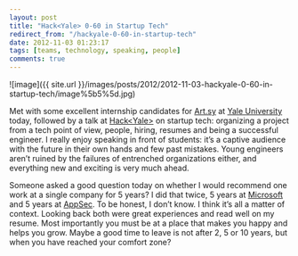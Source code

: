```yaml
---
layout: post
title: "Hack<Yale> 0-60 in Startup Tech"
redirect_from: "/hackyale-0-60-in-startup-tech"
date: 2012-11-03 01:23:17
tags: [teams, technology, speaking, people]
comments: true
---
```

![image]({{ site.url }}/images/posts/2012/2012-11-03-hackyale-0-60-in-startup-tech/image%5b5%5d.jpg)

Met with some excellent internship candidates for [Art.sy](https://artsy.net) at [Yale University](http://yale.edu/) today, followed by a talk at [Hack&lt;Yale&gt;](http://hackyale.com) on startup tech: organizing a project from a tech point of view, people, hiring, resumes and being a successful engineer. I really enjoy speaking in front of students: it’s a captive audience with the future in their own hands and few past mistakes. Young engineers aren’t ruined by the failures of entrenched organizations either, and everything new and exciting is very much ahead.

Someone asked a good question today on whether I would recommend one work at a single company for 5 years? I did that twice, 5 years at [Microsoft](http://www.microsoft.com) and 5 years at [AppSec](http://www.appsecinc.com/). To be honest, I don’t know. I think it’s all a matter of context. Looking back both were great experiences and read well on my resume. Most importantly you must be at a place that makes you happy and helps you grow. Maybe a good time to leave is not after 2, 5 or 10 years, but when you have reached your comfort zone?
